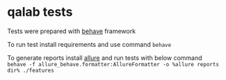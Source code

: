 # qalab tests

Tests were prepared with [behave](https://behave.readthedocs.io/en/stable/) framework  

To run test install requirements and use command `behave`
  
To generate reports install [allure](https://docs.qameta.io/allure/#_installing_a_commandline) and run tests with below command  
`behave -f allure_behave.formatter:AllureFormatter -o %allure reports dir% ./features`

